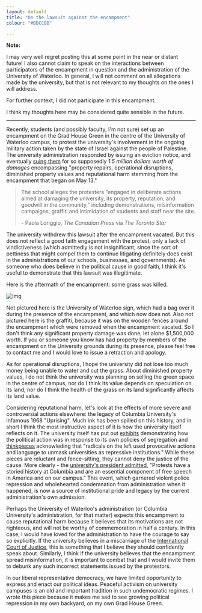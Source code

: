 ```yaml
---
layout: default
title: "On the lawsuit against the encampment"
colour: "#BBCCBB"

---
```


**Note:**

I may very well regret posting this at some point in the near or distant future! I also cannot claim to speak on the interactions between participators of the encampment in question and the administration of the University of Waterloo. In general, I will not comment on all allegations made by the university, but that is not relevant to my thoughts on the ones I will address.

For further context, I did not participate in this encampment.

I think my thoughts here may be considered quite sensible in the future.

---

Recently, students (and possibly faculty, I'm not sure) set up an encampment on the Grad House Green in the centre of the University of Waterloo campus, to protest the university's involvement in the ongoing military action taken by the state of Israel against the people of Palestine. The university administration responded by issuing an eviction notice, and eventually [suing them](https://www.thestar.com/news/ontario/uwaterloo-sues-pro-palestinian-protest-encampment-seeks-1-5m-in-compensation/article_5002a1ab-beae-5e19-bb11-f6abc4b90947.html) for so supposedly *1.5 million dollars worth of damages* encompassing "property repairs, operational disruptions, diminished property values and reputational harm stemming from the encampment that began on May 13."

> The school alleges the protesters “engaged in deliberate actions aimed at damaging the university, its property, reputation, and goodwill in the community,” including demonstrations, misinformation campaigns, graffiti and intimidation of students and staff near the site.
>
> \- Paola Loriggio, *The Canadian Press* via *The Toronto Star*

The university withdrew this lawsuit after the encampment vacated. But this does not reflect a good faith engagement with the protest, only a lack of vindictiveness (which admittedly is not insignificant, since the sort of pettiness that might compel them to continue litigating definitely does exist in the administrations of our schools, businesses, and governments). As someone who does believe in the political cause in good faith, I think it's useful to demonstrate that this lawsuit was illegitimate.

Here is the aftermath of the encampment: some grass was killed.

![img](https://rikingurditta.github.io/blog/img/encampment-aftermath.png)

Not pictured here is the University of Waterloo sign, which had a bag over it during the presence of the encampment, and which now does not. Also not pictured here is the graffiti, because it was on the wooden fences around the encampment which were removed when the encampment vacated. So I don't think any significant property damage was done, let alone $1,500,000 worth. If you or someone you know has had property by members of the encampment on the University grounds during its presence, please feel free to contact me and I would love to issue a retraction and apology.

As for operational disruptions, I hope the university did not lose too much money being unable to water and cut the grass. About diminished property values, I do not think the university was planning on selling the green space in the centre of campus, nor do I think its value depends on speculation on its land, nor do I think the health of the grass on its land significantly affects its land value.

Considering reputational harm, let's look at the effects of more severe and controversial actions elsewhere: the legacy of Columbia University's infamous 1968 "Uprising". Much ink has been spilled on this history, and in short I think the most instructive aspect of it is how the university itself reflects on it. The university itself has put out [exhibits](https://exhibitions.library.columbia.edu/exhibits/show/1968/causes/gym) demonstrating how the political action was in response to its own policies of segregation and [thinkpieces](https://www.college.columbia.edu/cct/issue/spring18/article/how-68-uprising-looks-today) acknowleding that "radicals on the left used provocative actions and language to unmask universities as repressive institutions." While these pieces are reluctant and fence-sitting, they cannot deny the justice of the cause. More clearly - the [university's president admitted](https://president.columbia.edu/news/statement-columbia-university-president-minouche-shafik-4-18), "Protests have a storied history at Columbia and are an essential component of free speech in America and on our campus." This event, which garnered violent police repression and wholehearted condemnation from administration when it happened, is now a source of institutional pride and legacy by the current administration's own admission.

Perhaps the University of Waterloo's administration (or Columbia University's administration, for that matter) expects this encampment to cause reputational harm because it believes that its motivations are not righteous, and will not be worthy of commemoration in half a century. In this case, I would have loved for the administration to have the courage to say so explicitly. If the university believes in a miscarriage of the [International Court of Justice](https://www.cbc.ca/news/world/icj-israel-gaza-military-campaign-1.7213567), this is something that I believe they should confidently speak about. Similarly, I think if the university believes that the encampment spread misinformation, it is important to combat that and I would invite them to debunk any such incorrect statements issued by the protestors.

In our liberal representative democracy, we have limited opportunity to express and enact our political ideas. Peaceful activism on university campuses is an old and important tradition in such undemocratic regimes. I wrote this piece because it makes me sad to see growing political repression in my own backyard, on my own Grad House Green.
